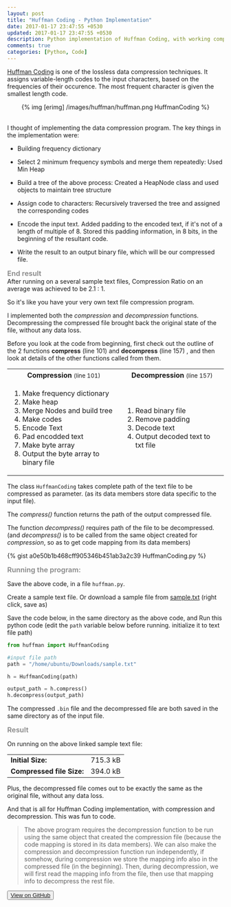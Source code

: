 ```yaml
---
layout: post
title: "Huffman Coding - Python Implementation"
date: 2017-01-17 23:47:55 +0530
updated: 2017-01-17 23:47:55 +0530
description: Python implementation of Huffman Coding, with working compression and decompression functions
comments: true
categories: [Python, Code]
---
```


[Huffman Coding](https://en.wikipedia.org/wiki/Huffman_coding) is one of the lossless data compression techniques. It assigns variable-length codes to the input characters, based on the frequencies of their occurence. The most frequent character is given the smallest length code. <br> <!-- more -->

<center>
	{% img [erimg] /images/huffman/huffman.png HuffmanCoding %}
</center><br>


I thought of implementing the data compression program. The key things in the implementation were: <br> 

* Building frequency dictionary

* Select 2 minimum frequency symbols and merge them repeatedly: Used Min Heap 

* Build a tree of the above process: Created a HeapNode class and used objects to maintain tree structure

* Assign code to characters: Recursively traversed the tree and assigned the corresponding codes

* Encode the input text. Added padding to the encoded text, if it's not of a length of multiple of 8. Stored this padding information, in 8 bits, in the beginning of the resultant code.

* Write the result to an output binary file, which will be our compressed file.


<h3 style="margin: 0;
    font-weight: 600;
    color: #888;">
    End result</h3>
After running on a several sample text files, Compression Ratio on an average was achieved to be 2.1 : 1.

So it's like you have your very own text file compression program.


I implemented both the *compression* and *decompression* functions. Decompressing the compressed file brought back the original state of the file, without any data loss.


Before you look at the code from beginning, first check out the outline of the 2 functions **compress** (line 101) and **decompress** (line 157) , and then look at details of the other functions called from them.


<table class="table">
	<tr class="center">
		<th>Compression <small style="font-weight: normal;"> (line 101)</small></th>
		<th>Decompression <small style="font-weight: normal;"> (line 157)</small></th>
	</tr>
	<tr>
		<td>
			<ol>
				<li>Make frequency dictionary</li>
				<li>Make heap</li>
				<li>Merge Nodes and build tree</li>
				<li>Make codes</li>
				<li>Encode Text</li>
				<li>Pad encodded text</li>
				<li>Make byte array</li>
				<li>Output the byte array to binary file</li>
			</ol>
		</td>
		<td>
			<ol>
				<li>Read binary file</li>
				<li>Remove padding</li>
				<li>Decode text</li>
				<li>Output decoded text to txt file</li>
			</ol>
		</td>
	</tr>
</table>

The class `HuffmanCoding` takes complete path of the text file to be compressed as parameter. (as its data members store data specific to the input file). 

The *compress()* function returns the path of the output compressed file. 

The function *decompress()* requires path of the file to be decompressed. (and *decompress()* is to be called from the same object created for *compression*, so as to get code mapping from its data members)

{% gist a0e50b1b468cff905346b451ab3a2c39 HuffmanCoding.py %}


<h3 style="margin: 0;
    font-weight: 600;
    color: #888;">
    Running the program:</h3>


Save the above code, in a file `huffman.py`.


Create a sample text file. Or download a sample file from [sample.txt](https://raw.githubusercontent.com/bhrigu123/huffman-coding/master/sample.txt) (right click, save as)


Save the code below, in the same directory as the above code, and Run this python code (edit the `path` variable below before running. initialize it to text file path)

```python UseHuffman.py
from huffman import HuffmanCoding

#input file path
path = "/home/ubuntu/Downloads/sample.txt"

h = HuffmanCoding(path)

output_path = h.compress()
h.decompress(output_path)
```

The compressed `.bin` file and the decompressed file are both saved in the same directory as of the input file.


<h3 style="margin: 0;
    font-weight: 600;
    color: #888;">
    Result</h3>

On running on the above linked sample text file:


<table class="table">
	<tr>
		<td><b>Initial Size:</b></td>
		<td>715.3 kB</td>
	</tr>
	<tr>
		<td><b>Compressed file Size:</b></td>
		<td>394.0 kB</td>
	</tr>
</table>

Plus, the decompressed file comes out to be exactly the same as the original file, without any data loss.


And that is all for Huffman Coding implementation, with compression and decompression. This was fun to code.

> The above program requires the decompression function to be run using the same object that created the compression file (because the code mapping is stored in its data members). We can also make the compression and decompression function run independently, if somehow, during compression we store the mapping info also in the compressed file (in the beginning). Then, during decompression, we will first read the mapping info from the file, then use that mapping info to decompress the rest file.


<button type="button" class="btn btn-default">
	<a href="https://github.com/bhrigu123/huffman-coding" target="_blank">
	View on GitHub</a>
</button>